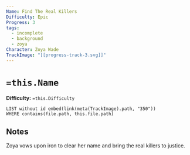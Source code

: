```yaml
---
Name: Find The Real Killers
Difficulty: Epic
Progress: 3
tags:
  - incomplete
  - background
  - zoya
Character: Zoya Wade
TrackImage: "[[progress-track-3.svg]]"
---
```


# `=this.Name`
**Difficulty:** `=this.Difficulty`

```dataview
LIST without id embed(link(meta(TrackImage).path, "350"))
WHERE contains(file.path, this.file.path)
```

## Notes
Zoya vows upon iron to clear her name and bring the real killers to justice.







